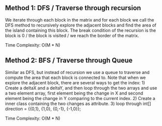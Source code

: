 ## Method 1: DFS / Traverse through recursion

We iterate through each block in the matrix and for each block we call the DFS method to recursively explore the adjacent blocks and find the area of the island containing this block. The break condition of the recursion is the block is 0 / the block is visited / we reach the border of the matrix.

Time Complexity: O(M * N)

## Method 2: BFS / Traverse through Queue

Similar as DFS, but instead of recursion we use a queue to traverse and compute the area that each block is connected to. Note that when we explore the adjacent block, there are several ways to get the index: 1) Create a deltaX and a deltaY, and then loop through the two arrays and use a two element array, first element being the change in X and second element being the change in Y comparing to the current index. 2) Create a inner class containing the two changes as attribute. 3) loop through int[] direction = {{0,1}, {1,0}, {0,-1}, {-1,0}};

Time Complexity: O(M * N)

